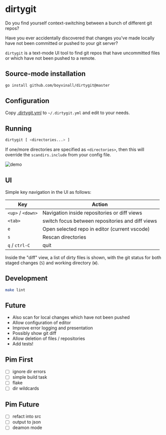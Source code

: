 # dirtygit

Do you find yourself context-switching between a bunch of different git repos?

Have you ever accidentally discovered that changes you've made locally have not
been committed or pushed to your git server?

`dirtygit` is a text-mode UI tool to find git repos that have uncommitted files or which have not
been pushed to a remote.

## Source-mode installation

```bash
go install github.com/boyvinall/dirtygit@master
```

## Configuration

Copy [.dirtygit.yml](.dirtygit.yml) to `~/.dirtygit.yml` and edit to your needs.

## Running

```bash
dirtygit [ <directories...> ]
```

If one/more directories are specified as `<directories>`, then this will override the
`scandirs.include` from your config file.

![demo](demo.gif)

## UI

Simple key navigation in the UI as follows:

| Key               | Action                                           |
| ----------------- | ------------------------------------------------ |
| `<up>` / `<down>` | Navigation inside repositories or diff views     |
| `<tab>`           | switch focus between repositories and diff views |
| `e`               | Open selected repo in editor (current vscode)    |
| `s`               | Rescan directories                               |
| `q` / `ctrl-C`    | quit                                             |

Inside the "diff" view, a list of dirty files is shown, with the git status
for both staged changes (`S`) and working directory (`W`).

## Development

```bash
make lint
```

## Future

- Also scan for local changes which have not been pushed
- Allow configuration of editor
- Improve error logging and presentation
- Possibly show git diff
- Allow deletion of files / repositories
- Add tests!

## Pim First

- [ ] ignore dir errors
- [ ] simple build task
- [ ] flake
- [ ] dir wildcards

## Pim Future

- [ ] refact into src
- [ ] output to json
- [ ] deamon mode
